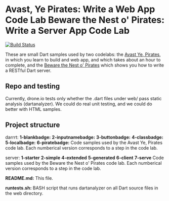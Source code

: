 Avast, Ye Pirates: Write a Web App Code Lab
Beware the Nest o' Pirates: Write a Server App Code Lab
============================

[![Build Status](https://drone.io/github.com/dart-lang/one-hour-codelab/status.png)](https://drone.io/github.com/dart-lang/one-hour-codelab/latest)

These are small Dart samples used by two codelabs: the [Avast Ye, Pirates][client-codelab], in which you learn to build and web app, and which takes about an hour to complete, and the [Beware the Nest o' Pirates][server-codelab] which shows you how to write a RESTful Dart server.

Repo and testing
----------------

Currently, drone.io tests only whether the .dart files under web/ pass static analysis (dartanalyzer). We could do real unit testing, and we could do better with HTML samples.

Project structure
-----------------

darrrt:
  **1-blankbadge:**
  **2-inputnamebadge:**
  **3-buttonbadge:**
  **4-classbadge:**
  **5-localbadge:**
  **6-piratebadge:**
        Code samples used by the Avast Ye, Pirates code lab. Each numberical version corresponds to a step in the code lab.

server:
  **1-starter**
  **2-simple**
  **4-extended**
  **5-generated**
  **6-client**
  **7-serve**
        Code samples used by the Beware the Nest o' Pirates code lab. Each numberical version corresponds to a step in the code lab.

**README.md:**
        This file.

**runtests.sh:**
	BASH script that runs dartanalyzer on all Dart source files in the web directory.

[client-codelab]: https://www.dartlang.org/codelabs/darrrt/
[server-codelab]: https://www.dartlang.org/codelabs/server/
